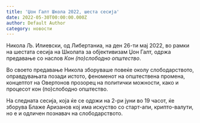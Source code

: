 ```yaml
---
title: 'Џон Галт Школа 2022, шеста сесија'
date: 2022-05-30T00:00:00.000Z
author: Default Author
category: новости
---
```


Никола Љ. Илиевски, од Либертаниа, на ден 26-ти мај 2022, во рамки на шестата сесија на Школата за објективизам Џон Галт, одржа предавање со наслов _Кон (по)слободно општество_. 

Во своето предавање Никола зборуваше повеќе околу слободарството, оправдувањата позади истото, феноменот на општествена промена, концептот на Овертонов прозорец на политички можности, како и процесот кон (по)слободно општество.

На следната сесија, која ќе се одржи на 2-ри јуни во 19 часот, ќе зборува Блаже Аризанов кој има искуство со старт-апи, крипто-валути, но е и одличен познавач на слободарството.
